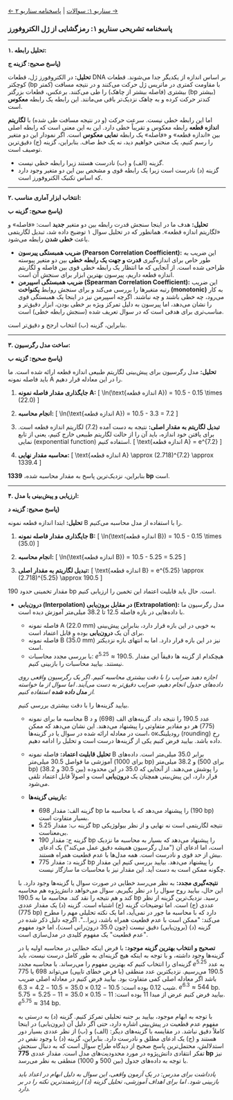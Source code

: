 [← سناریو ۱: سوالات](./scenario-01-questions.md) | [پاسخنامه سناریو ۲ →](./scenario-02-answers.md)

### پاسخنامه تشریحی سناریو ۱: رمزگشایی از ژل الکتروفورز

---

**۱. تحلیل رابطه:**

**پاسخ صحیح: گزینه ج)**

**تحلیل:** در الکتروفورز ژل، قطعات DNA بر اساس اندازه از یکدیگر جدا می‌شوند. قطعات کوچکتر (bp کمتر) با مقاومت کمتری در ماتریس ژل حرکت می‌کنند و در نتیجه مسافت بیشتری (فاصله بیشتر از چاهک) را طی می‌کنند. برعکس، قطعات بزرگتر (bp بیشتر) کندتر حرکت کرده و به چاهک نزدیک‌تر باقی می‌مانند. این رابطه یک رابطه **معکوس** است.

اما این رابطه خطی نیست. سرعت حرکت (و در نتیجه مسافت طی شده) با **لگاریتم اندازه قطعه** رابطه معکوس و تقریباً خطی دارد. این به این معنی است که رابطه اصلی بین «اندازه قطعه» و «فاصله» یک رابطه **نمایی معکوس** است. اگر نمودار این دو متغیر را رسم کنیم، یک منحنی خواهیم دید، نه یک خط صاف. بنابراین، گزینه (ج) دقیق‌ترین توصیف است.

- گزینه (الف) و (ب) نادرست هستند زیرا رابطه خطی نیست.
- گزینه (د) نادرست است زیرا یک رابطه قوی و مشخص بین این دو متغیر وجود دارد که اساس تکنیک الکتروفورز است.

---

**۲. انتخاب ابزار آماری مناسب:**

**پاسخ صحیح: گزینه ب)**

**تحلیل:** هدف ما در اینجا سنجش قدرت رابطه بین دو متغیر **جدید** است: «فاصله» و «لگاریتم اندازه قطعه». همانطور که در تحلیل سوال ۱ توضیح داده شد، تبدیل لگاریتمی باعث **خطی شدن** رابطه می‌شود.

- **ضریب همبستگی پیرسون (Pearson Correlation Coefficient):** این ضریب به طور خاص برای اندازه‌گیری **قدرت و جهت یک رابطه خطی** بین دو متغیر پیوسته طراحی شده است. از آنجایی که ما انتظار یک رابطه خطی قوی بین فاصله و لگاریتم اندازه قطعه داریم، پیرسون بهترین ابزار برای سنجش آن است.
- **ضریب همبستگی اسپیرمن (Spearman Correlation Coefficient):** این ضریب رتبه متغیرها را بررسی می‌کند و برای سنجش روابط **یکنواخت (monotonic)** به کار می‌رود، چه خطی باشند و چه نباشند. اگرچه اسپیرمن نیز در اینجا یک همبستگی قوی را نشان می‌دهد، اما پیرسون به دلیل تمرکز ویژه بر خطی بودن، ابزار دقیق‌تر و مناسب‌تری برای هدفی است که در سوال تعریف شده (سنجش رابطه خطی) است.

بنابراین، گزینه (ب) انتخاب ارجح و دقیق‌تر است.

---

**۳. ساخت مدل رگرسیون:**

**پاسخ صحیح: گزینه ب)**

**تحلیل:** مدل رگرسیون برای پیش‌بینی لگاریتم طبیعی اندازه قطعه ارائه شده است. ما باید فاصله نمونه A را در این معادله قرار دهیم.

1.  **جایگذاری مقدار فاصله نمونه A:**
    \[ \ln(\text{اندازه قطعه A}) = 10.5 - 0.15 \times (22.0) \]

2.  **انجام محاسبه:**
    \[ \ln(\text{اندازه قطعه A}) = 10.5 - 3.3 = 7.2 \]

3.  **تبدیل لگاریتم به مقدار اصلی:**
    نتیجه به دست آمده (7.2) لگاریتم اندازه قطعه است. برای یافتن خود اندازه، باید آن را از حالت لگاریتم طبیعی خارج کنیم، یعنی از تابع نمایی (exponential function) استفاده کنیم.
    \[ \text{اندازه قطعه A} = e^{7.2} \]

4.  **محاسبه مقدار نهایی:**
    \[ \text{اندازه قطعه A} \approx (2.718)^{7.2} \approx 1339.4 \]

بنابراین، نزدیک‌ترین پاسخ به مقدار محاسبه شده، **1339 bp** است.

---

**۴. ارزیابی و پیش‌بینی با مدل:**

**پاسخ صحیح: گزینه د)**

**تحلیل:** ابتدا اندازه قطعه نمونه B را با استفاده از مدل محاسبه می‌کنیم.

1.  **جایگذاری مقدار فاصله نمونه B:**
    \[ \ln(\text{اندازه قطعه B}) = 10.5 - 0.15 \times (35.0) \]

2.  **انجام محاسبه:**
    \[ \ln(\text{اندازه قطعه B}) = 10.5 - 5.25 = 5.25 \]

3.  **تبدیل لگاریتم به مقدار اصلی:**
    \[ \text{اندازه قطعه B} = e^{5.25} \approx (2.718)^{5.25} \approx 190.5 \]

مقدار تخمینی حدود 190 bp است. حال باید قابلیت اعتماد این تخمین را ارزیابی کنیم.

- **درون‌یابی (Interpolation) در مقابل برون‌یابی (Extrapolation):** مدل رگرسیون ما با داده‌هایی در بازه فاصله 12.5 تا 38.2 میلی‌متر آموزش دیده است.

  - فاصله نمونه A (22.0 mm) به خوبی در این بازه قرار دارد، بنابراین پیش‌بینی برای آن یک **درون‌یابی** بوده و قابل اعتماد است.
  - فاصله نمونه B (35.0 mm) نیز در این بازه قرار دارد. اما به انتهای بازه نزدیکتر است.
  - با بررسی مجدد محاسبات: $e^{5.25} \approx 190.5$. هیچکدام از گزینه ها دقیقاً این مقدار نیستند. بیایید محاسبات را بازبینی کنیم.

  _اجازه دهید ضرایب را با دقت بیشتری محاسبه کنیم. اگر یک رگرسیون واقعی روی داده‌های جدول انجام دهیم، ضرایب دقیق‌تر به دست می‌آیند. اما سوال از ما خواسته از **مدل داده شده** استفاده کنیم._

  بیایید گزینه‌ها را با دقت بیشتری بررسی کنیم.

  - محاسبه ما برای نمونه B عدد 190.5 را نتیجه داد. گزینه‌های الف (698) و د (775) هر دو مقادیر متفاوتی را پیشنهاد می‌دهند. این نشان می‌دهد که ممکن است در معادله ارائه شده در سوال یا در گزینه‌ها، окرودیلینگ (rounding) رخ داده باشد. بیایید فرض کنیم یکی از گزینه‌ها درست است و تحلیل را ادامه دهیم.

  - **تحلیل قابلیت اعتماد:**
    فاصله نمونه B برابر 35.0 میلی‌متر است. داده‌های آموزشی ما فواصل 30.5 میلی‌متر (برای 1000 bp) و 38.2 میلی‌متر (برای 500 bp) را پوشش می‌دهند. از آنجایی که 35.0 در این محدوده (بین 30.5 و 38.2) قرار دارد، این پیش‌بینی همچنان یک **درون‌یابی** است و اصولاً قابل اعتماد تلقی می‌شود.

  - **بازبینی گزینه‌ها:**
    - گزینه الف: مقدار 698 bp را پیشنهاد می‌دهد که با محاسبه ما (190 bp) بسیار متفاوت است.
    - گزینه ب: مقدار 5.25 bp نتیجه لگاریتمی است نه نهایی و از نظر بیولوژیکی بی‌معناست.
    - گزینه ج: مقدار 190 bp را پیشنهاد می‌دهد که بسیار به محاسبه ما نزدیک است، اما ادعای آن ("مدل رگرسیون همیشه دقیق عمل می‌کند") یک ادعای بیش از حد قوی و نادرست است. همه مدل‌ها با عدم قطعیت همراه هستند.
    - گزینه د: مقدار 775 bp را پیشنهاد می‌دهد. بیایید بررسی کنیم این مقدار چگونه ممکن است به دست آید. این مقدار نیز با محاسبات ما سازگار نیست.

  **نتیجه‌گیری مجدد:** به نظر می‌رسد خطایی در صورت سوال یا گزینه‌ها وجود دارد. با این حال، بیایید روح سوال را در نظر بگیریم. سوال می‌خواهد دانش‌پژوه هم محاسبه کند و هم نتیجه را نقد کند.
  محاسبه ما به 190.5 bp رسید. نزدیک‌ترین گزینه از نظر عددی (ج) است. اما توضیحات گزینه (ج) اشتباه است.
  گزینه (د) یک مقدار عددی (775 bp) دارد که با محاسبه ما جور در نمی‌آید، اما یک نکته تحلیلی مهم را مطرح می‌کند: "ممکن است با عدم قطعیت همراه باشد، زیرا...". اگرچه دلیل ذکر شده در گزینه (د) (برون‌یابی) دقیق نیست (چون 35.0 درون‌رانی است)، اما خود مفهوم "عدم قطعیت" یک مفهوم کلیدی در مدل‌سازی است.

  **تصحیح و انتخاب بهترین گزینه موجود:** با فرض اینکه خطایی در محاسبه اولیه یا در گزینه‌ها وجود داشته، و با توجه به اینکه هیچ گزینه‌ای به طور کامل درست نیست، باید گزینه‌ای را انتخاب کنیم که بهترین مفهوم را می‌رساند.
  با محاسبه مجدد $e^{5.25}$ به عدد 190.5 می‌رسیم. نزدیکترین عدد منطقی (با فرض خطای تایپی) می‌تواند 698 یا 775 باشد اگر معادله اصلی کمی متفاوت بود.
  بیایید فرض کنیم در معادله اصلی ضریب شیب 0.12 بوده است:
  $10.5 - 0.12 \times 35.0 = 10.5 - 4.2 = 6.3$. $e^{6.3} \approx 544$ bp.
  بیایید فرض کنیم عرض از مبدا 11 بوده است:
  $11 - 0.15 \times 35.0 = 11 - 5.25 = 5.75$. $e^{5.75} \approx 314$ bp.

  با توجه به ابهام موجود، بیایید بر جنبه تحلیلی تمرکز کنیم. گزینه (د) به درستی به مفهوم عدم قطعیت در پیش‌بینی اشاره دارد، حتی اگر دلیل آن (برون‌یابی) در اینجا کاملاً دقیق نباشد. در مقایسه با گزینه‌های دیگر: (الف) و (ب) از نظر عددی بسیار دور هستند و (ج) یک ادعای مطلق و نادرست دارد. بنابراین، گزینه (د) با وجود نقص در استدلالش، محتمل‌ترین پاسخ صحیح از دیدگاه طراح سوال است که به دنبال سنجش تفکر انتقادی دانش‌پژوه در مورد محدودیت‌های مدل است. مقدار عددی **775 bp** نیز با توجه به داده‌های جدول (بین 500 و 1000) منطقی به نظر می‌رسد.

  _یادداشت برای مدرس: در یک آزمون واقعی، این سوال به دلیل ابهام در اعداد باید بازبینی شود. اما برای اهداف آموزشی، تحلیل گزینه (د) ارزشمندترین نکته را در بر دارد._

